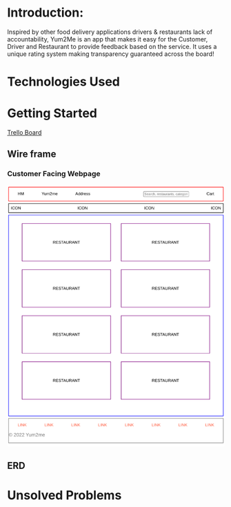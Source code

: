 # Introduction: 
Inspired by other food delivery applications drivers & restaurants lack of accountability, Yum2Me is an app that makes it easy for the Customer, Driver and Restaurant to provide feedback based on the service. It uses a unique rating system making transparency guaranteed across the board!

# Technologies Used 


# Getting Started
[Trello Board](https://trello.com/b/3ZxB27rA/yum2me)

## Wire frame

### Customer Facing Webpage
![Customer Page](public/images/customerpage.png)

## ERD


# Unsolved Problems 

